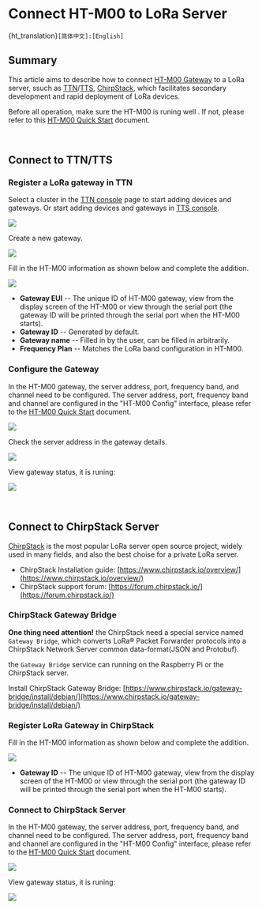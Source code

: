 # Connect HT-M00 to LoRa Server
{ht_translation}`[简体中文]:[English]`

## Summary

This article aims to describe how to connect [HT-M00 Gateway](https://heltec.org/project/ht-m00/) to a LoRa server, ssuch as [TTN](https://www.thethingsnetwork.org/)/[TTS](https://lora.heltec.org/), [ChirpStack](https://www.chirpstack.io/), which facilitates secondary development and rapid deployment of LoRa devices.

Before all operation, make sure the HT-M00 is runing well . If not, please refer to this [HT-M00 Quick Start](https://docs.heltec.org/en/gateway/ht-m00/quick_start.html) document.

&nbsp;

## Connect to TTN/TTS

### Register a LoRa gateway in TTN

Select a cluster in the [TTN console](https://console.thethingsnetwork.org/) page to start adding devices and gateways. Or start adding devices and gateways in [TTS console](https://lora.heltec.org/console).

![](img/connect_to_server/01.png)

Create a new gateway.

![](img/connect_to_server/02.png)

Fill in the HT-M00 information as shown below and complete the addition.

![](img/connect_to_server/10.png)

- **Gateway EUI** -- The unique ID of HT-M00 gateway, view from the display screen of the HT-M00 or view through the serial port (the gateway ID will be printed through the serial port when the HT-M00 starts).
- **Gateway ID** -- Generated by default.
- **Gateway name** -- Filled in by the user, can be filled in arbitrarily.
- **Frequency Plan** -- Matches the LoRa band configuration in HT-M00.

### Configure the Gateway

In the HT-M00 gateway, the server address, port, frequency band, and channel need to be configured. The server address, port, frequency band and channel are configured in the "HT-M00 Config" interface, please refer to the [HT-M00 Quick Start](https://docs.heltec.org/en/gateway/ht-m00/quick_start.html) document.

![](img/connect_to_server/03.png)

Check the server address in the gateway details.

![](img/connect_to_server/04.png)

View gateway status, it is runing:

![](img/connect_to_server/05.png)

&nbsp;

## Connect to ChirpStack Server

[ChirpStack](https://www.chirpstack.io/) is the most popular LoRa server open source project, widely used in many fields, and also the best choise for a private LoRa server.

- ChirpStack Installation guide: [https://www.chirpstack.io/overview/](https://www.chirpstack.io/overview/)
- ChirpStack support forum: [https://forum.chirpstack.io/](https://forum.chirpstack.io/)

### ChirpStack Gateway Bridge

**One thing need attention!** the ChirpStack need a special service named `Gateway Bridge`, which converts LoRa® Packet Forwarder protocols into a ChirpStack Network Server common data-format(JSON and Protobuf).

the `Gateway Bridge` service can running on the Raspberry Pi or the ChirpStack server.

Install ChirpStack Gateway Bridge: [https://www.chirpstack.io/gateway-bridge/install/debian/](https://www.chirpstack.io/gateway-bridge/install/debian/)

### Register LoRa Gateway in ChirpStack

Fill in the HT-M00 information as shown below and complete the addition.

![](img/connect_to_server/06.png)

- **Gateway ID** -- The unique ID of HT-M00 gateway, view from the display screen of the HT-M00 or view through the serial port (the gateway ID will be printed through the serial port when the HT-M00 starts).

### Connect to ChirpStack Server

In the HT-M00 gateway, the server address, port, frequency band, and channel need to be configured. The server address, port, frequency band and channel are configured in the "HT-M00 Config" interface, please refer to the [HT-M00 Quick Start](https://docs.heltec.org/en/gateway/ht-m00/quick_start.html) document.

![](img/connect_to_server/03.png)

View gateway status, it is runing:

![](img/connect_to_server/07.png)
